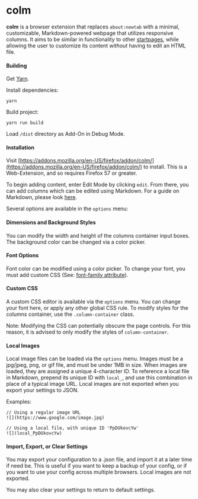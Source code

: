 colm
===

**colm** is a browser extension that replaces `about:newtab` with
a minimal, customizable, Markdown-powered webpage that utilizes responsive columns. It aims to be similar
in functionality to other [startpages](http://startpages.github.io/), while
allowing the user to customize its content *without* having to edit an HTML file.

#### Building

Get [Yarn](https://yarnpkg.com/en/).

Install dependencies:
```
yarn
```

Build project:
```
yarn run build
```

Load `/dist` directory as Add-On in Debug Mode.

#### Installation

Visit [https://addons.mozilla.org/en-US/firefox/addon/colm/](https://addons.mozilla.org/en-US/firefox/addon/colm/) to install.
This is a Web-Extension, and so requires Firefox 57 or greater.

To begin adding content, enter Edit Mode by clicking `edit`. From there,
you can add columns which can be edited using Markdown. For a guide on Markdown,
please look [here](https://github.com/adam-p/markdown-here/wiki/Markdown-Cheatsheet).

Several options are available in the `options` menu:

#### Dimensions and Background Styles
You can modify the width and height of the columns container input boxes.
The background color can be changed via a color picker.

#### Font Options
Font color can be modified using a color picker.
To change your font, you must
add custom CSS (See: [font-family attribute](https://developer.mozilla.org/en-US/docs/Web/CSS/font-family)).

#### Custom CSS
A custom CSS editor is available via the `options` menu. You can change your font here, or apply any other global CSS rule. To modify styles for the columns container,
use the `.column-container` class.

Note: Modifying the CSS can potentially obscure the page controls. For this reason,
it is advised to only modify the styles of `column-container`.

#### Local Images
Local image files can be loaded via the `options` menu. Images must be a jpg/jpeg, png, or gif file, and must
be under 1MB in size. When images are loaded, they are assigned a unique 4-character ID. To reference
a local file in Markdown, prepend its unique ID with `local_`, and use this combination in place of a
typical image URL. Local images are not exported when you export your settings to JSON.

Examples:

<pre class="code" data-lang="Markdown"><code>// Using a regular image URL
![](https://www.google.com/image.jpg)

// Using a local file, with unique ID 'PpDUkovcYw'
![](local_PpDUkovcYw)
</code></pre>

#### Import, Export, or Clear Settings
You may export your configuration to a .json file, and import it at a later time if need be.
This is useful if you want to keep a backup of your config, or if you want to use your config
across multiple browsers. Local images are not exported.

You may also clear your settings to return to default settings.